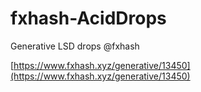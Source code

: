 # fxhash-AcidDrops
Generative LSD drops @fxhash

[https://www.fxhash.xyz/generative/13450](https://www.fxhash.xyz/generative/13450)
